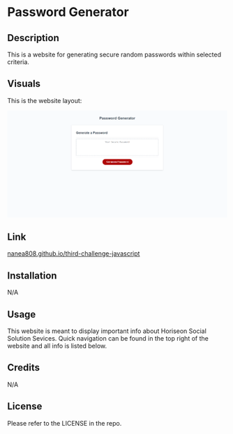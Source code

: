 # Password Generator

## Description

This is a website for generating secure random passwords within selected criteria.

## Visuals

This is the website layout:

![Horiseon informational website](./assets/images/image.png)

## Link

[nanea808.github.io/third-challenge-javascript](https://nanea808.github.io/third-challenge-javascript/)

## Installation

N/A

## Usage

This website is meant to display important info about Horiseon Social Solution Sevices. Quick navigation can be found in the top right of the website and all info is listed below.

## Credits

N/A

## License

Please refer to the LICENSE in the repo.

